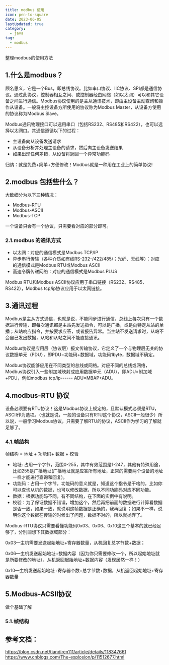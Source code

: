 ```yaml
---
title: modbus 使用
icon: pen-to-square
date: 2023-06-05
lastUpdated: true
category:
  - java
tag:
  - modbus
---
```


整理modbus的使用方法

<!-- more -->



## 1.什么是modbus？
顾名思义，它是一个Bus，即总线协议。比如串口协议、IIC协议、SPI都是通信协议。通过此协议，控制器相互之间、或控制器经由网络（如以太网）可以和其它设备之间进行通信。Modbus协议使用的是主从通讯技术，即由主设备主动查询和操作从设备。一般将主控设备方所使用的协议称为Modbus Master，从设备方使用的协议称为Modbus Slave。


Modbus通讯物理接口可以选用串口（包括RS232、RS485和RS422），也可以选择以太网口。其通信遵循以下的过程：

- 主设备向从设备发送请求
- 从设备分析并处理主设备的请求，然后向主设备发送结果
- 如果出现任何差错，从设备将返回一个异常功能码 



归纳：就是免费+简单+方便修改！Modbus就是一种用在工业上的简单协议!

## 2.modbus 包括些什么？
大致细分为以下三种情况：
- Modbus-RTU
- Modbus-ASCII
- Modbus-TCP

一个设备只会有一个协议，只需要看对应的部分即可。
### 2.1.modbus 的通讯方式
- 以太网：对应的通信模式是Modbus TCP/IP
- 异步串行传输（各种介质如有线RS-232-/422/485/；光纤、无线等）：对应的通信模式是Modbus RTU或Modbus  ASCII
- 高速令牌传递网络：对应的通信模式是Modbus PLUS

Modbus RTU和Modbus ASCII协议应用于串口链接（RS232、RS485、RS422），Modbus tcp/ip协议应用于以太网链接。



## 3.通讯过程
Modbus是主从方式通信，也就是说，不能同步进行通信，总线上每次只有一个数据进行传输，即每次通讯都是主站先发送指令，可以是广播，或是向特定从站的单播；从站响应指令，并按要求应答，或者报告异常。当主站不发送请求时，从站不会自己发出数据，从站和从站之间不能直接通讯。

Modbus协议是应用层（协议层）报文传输协议，它定义了一个与物理层无关的协议数据单元（PDU），即PDU=功能码+数据域，功能码1byte，数据域不确定。

Modbus协议能够应用在不同类型的总线或网络。对应不同的总线或网络，Modbus协议引入一些附加域映射成应用数据单元（ADU），即ADU=附加域+PDU，例如modbus tcp/ip------ ADU=MBAP+ADU。


## 4.modbus-RTU 协议
设备必须要有RTU协议！这是Modbus协议上规定的，且默认模式必须是RTU，ASCII作为选项。（也就是说，一般的设备只有RTU这个协议，ASCII一般很少）所以说，一般学习Modbus协议，只需要了解RTU的协议，ASCII作为学习的了解就足够了。

### 4.1.帧结构
帧结构 = 地址 + 功能码+ 数据 + 校验

- 地址: 占用一个字节，范围0-255，其中有效范围是1-247，其他有特殊用途，比如255是广播地址(广播地址就是应答所有地址，正常的需要两个设备的地址一样才能进行查询和回复)。
- 功能码：占用一个字节，功能码的意义就是，知道这个指令是干啥的，比如你可以查询从机的数据，也可以修改数据，所以不同功能码对应不同功能。
- 数据：根据功能码不同，有不同结构，在下面的实例中有说明。
- 校验：为了保证数据不错误，增加这个，然后再把前面的数据进行计算看数据是否一致，如果一致，就说明这帧数据是正确的，我再回复；如果不一样，说明你这个数据在传输的时候出了问题，数据不对的，所以就抛弃了。

Modbus-RTU协议只需要看懂功能码0x03、0x06、0x10这三个基本的就已经足够了，分别回想下其数据域部分：

0x03—主机需要发送起始地址+寄存器数量，从机回复总字节数+数据；

0x06—主机发送起始地址+数据内容（因为你只需要修改一个，所以起始地址就是所要修改的地址），从机返回起始地址+数据内容（发现居然一样！）

0x10—主机发送起始地址+寄存器个数+总字节数+数据，从机返回起始地址+寄存器数量
## 5.Modbus-ACSII协议
做个基础了解
### 5.1.帧结构



## 参考文档：
https://blog.csdn.net/tiandiren111/article/details/118347661
https://www.cnblogs.com/The-explosion/p/11512677.html

